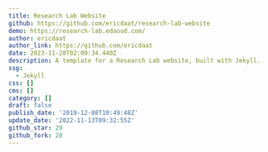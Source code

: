 ```yaml
---
title: Research Lab Website
github: https://github.com/ericdaat/research-lab-website
demo: https://research-lab.edaoud.com/
author: ericdaat
author_link: https://github.com/ericdaat
date: 2023-11-28T02:09:34.440Z
description: A template for a Research Lab website, built with Jekyll.
ssg:
  - Jekyll
css: []
cms: []
category: []
draft: false
publish_date: '2019-12-08T10:49:48Z'
update_date: '2022-11-13T09:32:55Z'
github_star: 29
github_fork: 20
---
```

